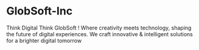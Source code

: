 # GlobSoft-Inc
Think Digital Think GlobSoft ! Where creativity meets technology, shaping the future of digital experiences. We craft innovative &amp; intelligent solutions for a brighter digital tomorrow

